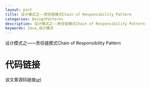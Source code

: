 ```yaml
---
layout: post
title: 设计模式之——责任链模式Chain of Responsibility Pattern
categories: DesignPatterns
description: 设计模式之——责任链模式Chain of Responsibility Pattern
keywords: Java,设计模式
---
```


设计模式之——责任链模式Chain of Responsibility Pattern

#

# 代码链接
该文章源码链接[url](url)